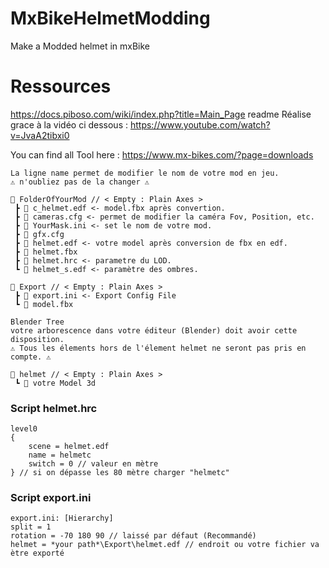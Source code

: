
# MxBikeHelmetModding
Make a Modded helmet in mxBike

# Ressources

https://docs.piboso.com/wiki/index.php?title=Main_Page
readme Réalise grace à la vidéo ci dessous : https://www.youtube.com/watch?v=JvaA2tibxi0

You can find all Tool here : https://www.mx-bikes.com/?page=downloads


```
La ligne name permet de modifier le nom de votre mod en jeu.
⚠️ n'oubliez pas de la changer ⚠️

📁 FolderOfYourMod // < Empty : Plain Axes >
 ┣ 📄 c_helmet.edf <- model.fbx après convertion.
 ┣ 📄 cameras.cfg <- permet de modifier la caméra Fov, Position, etc.
 ┣ 📄 YourMask.ini <- set le nom de votre mod.
 ┣ 📄 gfx.cfg
 ┣ 📄 helmet.edf <- votre model après conversion de fbx en edf.
 ┣ 📄 helmet.fbx 
 ┣ 📄 helmet.hrc <- parametre du LOD.
 ┗ 📄 helmet_s.edf <- paramètre des ombres.
 
📁 Export // < Empty : Plain Axes >
 ┣ 📄 export.ini <- Export Config File
 ┗ 📄 model.fbx
```

```
Blender Tree
votre arborescence dans votre éditeur (Blender) doit avoir cette disposition.
⚠️ Tous les élements hors de l'élement helmet ne seront pas pris en compte. ⚠️

🔳 helmet // < Empty : Plain Axes >
 ┗ 🔻 votre Model 3d
 ```
 
### Script helmet.hrc
``` 
level0
{
	scene = helmet.edf
	name = helmetc
	switch = 0 // valeur en mètre
} // si on dépasse les 80 mètre charger "helmetc"
 ```

### Script export.ini
```
export.ini: [Hierarchy]
split = 1 
rotation = -70 180 90 // laissé par défaut (Recommandé)
helmet = *your path*\Export\helmet.edf // endroit ou votre fichier va ètre exporté
```
